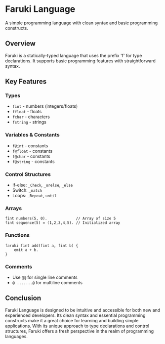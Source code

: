 # Faruki Language

A simple programming language with clean syntax and basic programming constructs.

## Overview
Faruki is a statically-typed language that uses the prefix 'f' for type declarations. It supports basic programming features with straightforward syntax.

## Key Features

### Types
- `fint` - numbers (integers/floats)
- `ffloat` - floats
- `fchar` - characters
- `fstring` - strings

### Variables & Constants
- `f@int` - constants
- `f@float` - constants
- `f@char` - constants
- `f@string` - constants

### Control Structures
- If-else: `_Check`, `_orelse`, `_else`
- Switch: `_match`
- Loops: `_Repeat`, `until`

### Arrays
```faruki
fint numbers(5, 0).             // Array of size 5
fint sequence(5) = (1,2,3,4,5). // Initialized array
```

### Functions
```faruki
faruki fint add(fint a, fint b) {
    emit a + b.
}
```

### Comments
- Use `@@` for single line comments
- `@ .......@` for multiline comments

## Conclusion
Faruki Language is designed to be intuitive and accessible for both new and experienced developers. Its clean syntax and essential programming constructs make it a great choice for learning and building simple applications. With its unique approach to type declarations and control structures, Faruki offers a fresh perspective in the realm of programming languages.

